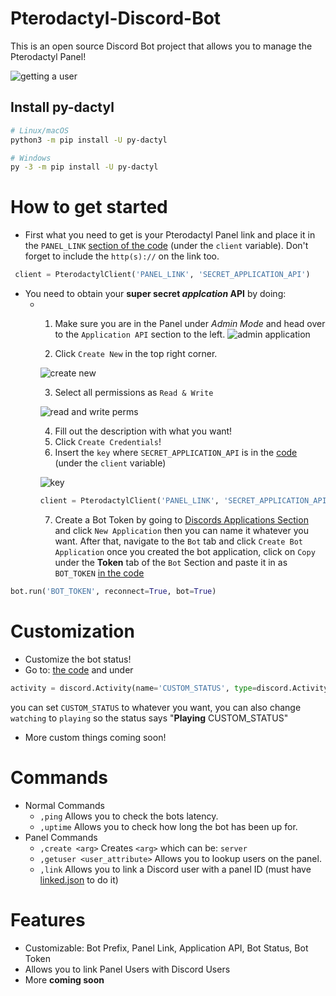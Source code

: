 # Pterodactyl-Discord-Bot
This is an open source Discord Bot project that allows you to manage the Pterodactyl Panel!

![getting a user](https://gyazo.com/b3153aa8ecbf2c006ad4ca7cc9163c04.gif)


## Install py-dactyl
```sh
# Linux/macOS
python3 -m pip install -U py-dactyl

# Windows
py -3 -m pip install -U py-dactyl
```

# How to get started
- First what you need to get is your Pterodactyl Panel link and place it in the `PANEL_LINK` [section of the code](/bot.py) (under the `client` variable). Don't forget to include the `http(s)://` on the link too.
```py
 client = PterodactylClient('PANEL_LINK', 'SECRET_APPLICATION_API')
 ```
- You need to obtain your **super secret _applcation_ API** by doing: 
  - 1. Make sure you are in the Panel under _Admin Mode_ and head over to the `Application API` section to the left.
  ![admin application](https://gyazo.com/67b15ab1b11873fdae02f7038f47d8d2.gif)
  
    2. Click `Create New` in the top right corner. 
    
    ![create new](https://i.gyazo.com/c3ca37f6c68338ffc23d4626fe810c3e.png)
    
    3. Select all permissions as `Read & Write` 
    
    ![read and write perms](https://gyazo.com/b75fa03ff5d44d37683670ab13ba2f0b.png)
    
    4. Fill out the description with what you want!
    5. Click `Create Credentials`!
    6. Insert the `key` where `SECRET_APPLICATION_API` is in the [code](/bot.py) (under the `client` variable)
    
    ![key](https://i.gyazo.com/819203a317365427348c6fad677ef6a6.png)
    ```py
    client = PterodactylClient('PANEL_LINK', 'SECRET_APPLICATION_API')
    ```
    7. Create a Bot Token by going to [Discords Applications Section](https://discord.com/developers/applications) and click `New Application` then you can name it whatever you want. After that, navigate to the `Bot` tab and click `Create Bot Application` once you created the bot application, click on ``Copy`` under the **Token** tab of the `Bot` Section and paste it in as ``BOT_TOKEN`` [in the code](/bot.py)
 ```py
 bot.run('BOT_TOKEN', reconnect=True, bot=True)
 ```
    
# Customization
- Customize the bot status!
 - Go to: [the code](/bot.py) and under
 ```py
 activity = discord.Activity(name='CUSTOM_STATUS', type=discord.ActivityType.watching)
 ```
 you can set `CUSTOM_STATUS` to whatever you want, you can also change `watching` to `playing` so the status says "**Playing** CUSTOM_STATUS"
- More custom things coming soon!


# Commands
- Normal Commands
  - `,ping` Allows you to check the bots latency.
  - `,uptime` Allows you to check how long the bot has been up for.
- Panel Commands
  - `,create <arg>` Creates `<arg>` which can be: `server`
  - `,getuser <user_attribute>` Allows you to lookup users on the panel.
  - `,link` Allows you to link a Discord user with a panel ID (must have [linked.json](/linked.json) to do it)
# Features
- Customizable: Bot Prefix, Panel Link, Application API, Bot Status, Bot Token
- Allows you to link Panel Users with Discord Users
- More **coming soon**
